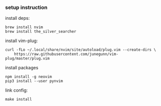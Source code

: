 ### setup instruction

install deps:

```
brew install nvim
brew install the_silver_searcher
```

install vim-plug:
```
curl -fLo ~/.local/share/nvim/site/autoload/plug.vim --create-dirs \
    https://raw.githubusercontent.com/junegunn/vim-plug/master/plug.vim
```

install packages
```
npm install -g neovim
pip3 install --user pynvim
```

link config:
```
make install
```
